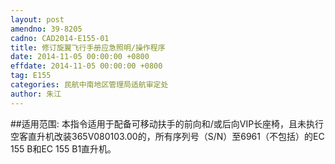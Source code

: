```yaml
---
layout: post
amendno: 39-8205
cadno: CAD2014-E155-01
title: 修订旋翼飞行手册应急照明/操作程序
date: 2014-11-05 00:00:00 +0800
effdate: 2014-11-05 00:00:00 +0800
tag: E155
categories: 民航中南地区管理局适航审定处
author: 朱江
---
```


##适用范围:
本指令适用于配备可移动扶手的前向和/或后向VIP长座椅，且未执行空客直升机改装365V080103.00的，所有序列号（S/N）至6961（不包括）的EC 155 B和EC 155 B1直升机。

